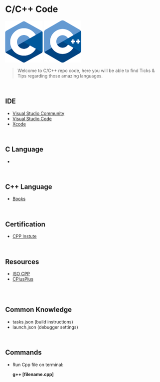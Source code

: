 # C/C++ Code 

[<img src="Assets/c_logo.png" width="120"/>](Assets/c_logo.png) [<img src="Assets/cpp_logo.png" width="120"/>](Assets/cpp_logo.png) 

> Welcome to C/C++ repo code, here you will be able to find Ticks & Tips regarding those amazing languages.

</br>

## IDE
* [Visual Studio Community](https://visualstudio.microsoft.com/vs/community/)
* [Visual Studio Code](https://code.visualstudio.com/docs/languages/cpp)
* [Xcode](https://cppinstitute.org/certification)

</br>

## C Language
*

</br>

## C++ Language
* [Books](https://stackoverflow.com/questions/388242/the-definitive-c-book-guide-and-list#:~:text=The%20Definitive%20C%2B%2B%20Book%20Guide%20and%20List)

</br>

## Certification
* [CPP Instute](https://cppinstitute.org/certification)

</br>

## Resources
* [ISO CPP](https://isocpp.org)
* [CPlusPlus](http://www.cplusplus.org)

</br></br>

## Common Knowledge
* tasks.json (build instructions)
* launch.json (debugger settings)

</br>

## Commands
* Run Cpp file on terminal:

   **g++ [filename.cpp]**